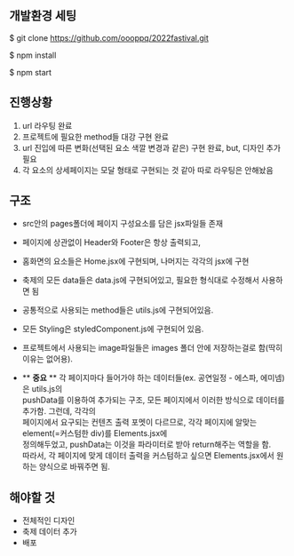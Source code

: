 ## 개발환경 세팅

$ git clone https://github.com/oooppq/2022fastival.git

$ npm install

$ npm start

## 진행상황

1. url 라우팅 완료  
2. 프로젝트에 필요한 method들 대강 구현 완료  
3. url 진입에 따른 변화(선택된 요소 색깔 변경과 같은) 구현 완료, but, 디자인 추가 필요  
4. 각 요소의 상세페이지는 모달 형태로 구현되는 것 같아 따로 라우팅은 안해놨음  

## 구조  
  
- src안의 pages폴더에 페이지 구성요소를 담은 jsx파일들 존재  
- 페이지에 상관없이 Header와 Footer은 항상 출력되고,  
- 홈화면의 요소들은 Home.jsx에 구현되며, 나머지는 각각의 jsx에 구현  
- 축제의 모든 data들은 data.js에 구현되어있고, 필요한 형식대로 수정해서 사용하면 됨  
- 공통적으로 사용되는 method들은 utils.js에 구현되어있음.  
- 모든 Styling은 styledComponent.js에 구현되어 있음.  
- 프로젝트에서 사용되는 image파일들은 images 폴더 안에 저장하는걸로 함(딱히 이유는 없어용).  

- ** **중요** **
  각 페이지마다 들어가야 하는 데이터들(ex. 공연일정 - 에스파, 에미넴)은 utils.js의  
  pushData를 이용하여 추가되는 구조, 모든 페이지에서 이러한 방식으로 데이터를 추가함. 그런데, 각각의  
  페이지에서 요구되는 컨텐츠 출력 포멧이 다르므로, 각각 페이지에 알맞는 element(=커스텀한 div)를 Elements.jsx에  
  정의해두었고, pushData는 이것을 파라미터로 받아 return해주는 역할을 함.  
  따라서, 각 페이지에 맞게 데이터 출력을 커스텀하고 싶으면 Elements.jsx에서 원하는 양식으로 바꿔주면 됨.  
  
## 해야할 것

- 전체적인 디자인  
- 축제 데이터 추가  
- 배포  

